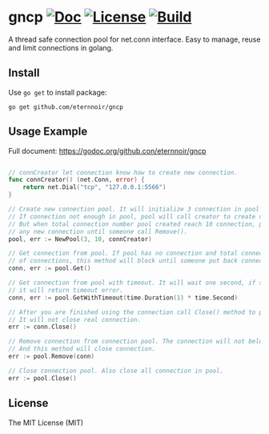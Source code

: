 # gncp [![Doc](http://img.shields.io/badge/go-documentation-blue.svg)](https://godoc.org/github.com/eternnoir/gncp) [![License](https://img.shields.io/badge/license-MIT-blue.svg)](https://github.com/eternnoir/gncp/blob/master/LICENSE) [![Build](https://travis-ci.org/eternnoir/gncp.svg?branch=develop)](https://travis-ci.org/eternnoir/gncp)
A thread safe connection pool for net.conn interface. Easy to manage, reuse and limit connections in golang.

## Install

Use `go get` to install package:

```
go get github.com/eternnoir/gncp
```

## Usage Example

Full document: https://godoc.org/github.con/eternnoir/gncp

```go

// connCreator let connection know how to create new connection.
func connCreator() (net.Conn, error) {
	return net.Dial("tcp", "127.0.0.1:5566")
}

// Create new connection pool. It will initialize 3 connection in pool when pool created.
// If connection not enough in pool, pool will call creator to create new connection.
// But when total connection number pool created reach 10 connection, pool will not creat
// any new connection until someone call Remove().
pool, err := NewPool(3, 10, connCreator)

// Get connection from pool. If pool has no connection and total connection reach max number
// of connections, this method will block until someone put back connection to pool.
conn, err := pool.Get()

// Get connection from pool with timeout. It will wait one second, if still cannot get connection
// it will return timeout error.
conn, err := pool.GetWithTimeout(time.Duration(1) * time.Second)

// After you are finished using the connection call Close() method to put connection back to pool.
// It will not close real connection.
err := conn.Close()

// Remove connection from connection pool. The connection will not belong pool anymore.
// And this method will close connection.
err := pool.Remove(conn)

// Close connection pool. Also close all connection in pool.
err := pool.Close()
```

## License

The MIT License (MIT)
